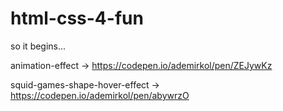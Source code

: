 # html-css-4-fun

so it begins...

animation-effect -> https://codepen.io/ademirkol/pen/ZEJywKz

squid-games-shape-hover-effect -> https://codepen.io/ademirkol/pen/abywrzO
